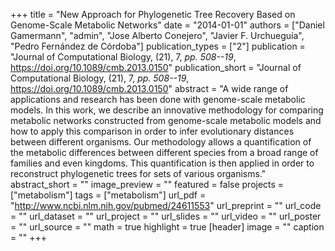 +++
title = "New Approach for Phylogenetic Tree Recovery Based on Genome-Scale Metabolic Networks"
date = "2014-01-01"
authors = ["Daniel Gamermann", "admin", "Jose Alberto Conejero", "Javier F. Urchueguía", "Pedro Fernández de Córdoba"]
publication_types = ["2"]
publication = "Journal of Computational Biology, (21), 7, _pp. 508--19_, https://doi.org/10.1089/cmb.2013.0150"
publication_short = "Journal of Computational Biology, (21), 7, _pp. 508--19_, https://doi.org/10.1089/cmb.2013.0150"
abstract = "A wide range of applications and research has been done with genome-scale metabolic models. In this work, we describe an innovative methodology for comparing metabolic networks constructed from genome-scale metabolic models and how to apply this comparison in order to infer evolutionary distances between different organisms. Our methodology allows a quantification of the metabolic differences between different species from a broad range of families and even kingdoms. This quantification is then applied in order to reconstruct phylogenetic trees for sets of various organisms."
abstract_short = ""
image_preview = ""
featured = false
projects = ["metabolism"]
tags = ["metabolism"]
url_pdf = "http://www.ncbi.nlm.nih.gov/pubmed/24611553"
url_preprint = ""
url_code = ""
url_dataset = ""
url_project = ""
url_slides = ""
url_video = ""
url_poster = ""
url_source = ""
math = true
highlight = true
[header]
image = ""
caption = ""
+++
